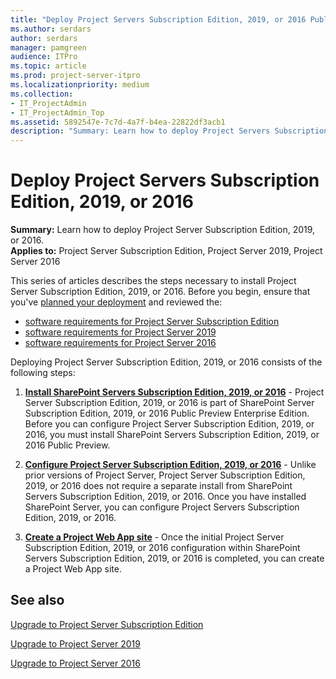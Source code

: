 ```yaml
---
title: "Deploy Project Servers Subscription Edition, 2019, or 2016 Public Preview"
ms.author: serdars
author: serdars
manager: pamgreen
audience: ITPro
ms.topic: article
ms.prod: project-server-itpro
ms.localizationpriority: medium
ms.collection:
- IT_ProjectAdmin
- IT_ProjectAdmin_Top
ms.assetid: 5892547e-7c7d-4a7f-b4ea-22822df3acb1
description: "Summary: Learn how to deploy Project Servers Subscription Edition, 2019, or 2016 Public Preview."
---
```


# Deploy Project Servers Subscription Edition, 2019, or 2016

 **Summary:** Learn how to deploy Project Server Subscription Edition, 2019, or 2016.<br/>
**Applies to:** Project Server Subscription Edition, Project Server 2019, Project Server 2016
  
This series of articles describes the steps necessary to install Project Server Subscription Edition, 2019, or 2016. Before you begin, ensure that you've [planned your deployment](plan-for-project-server-2016.md) and reviewed the:

- [software requirements for Project Server Subscription Edition](software-requirements-project-server-subscription-edition.md)
- [software requirements for Project Server 2019](software-requirements-for-project-server-2019.md)
- [software requirements for Project Server 2016](software-requirements-for-project-server-2016.md)
  
Deploying Project Server Subscription Edition, 2019, or 2016 consists of the following steps:
  
1. **[Install SharePoint Servers Subscription Edition, 2019, or 2016](/sharepoint/install/install-for-sharepoint-server-2019)** - Project Server Subscription Edition, 2019, or 2016 is part of SharePoint Server Subscription Edition, 2019, or 2016 Public Preview Enterprise Edition. Before you can configure Project Server Subscription Edition, 2019, or 2016, you must install SharePoint Servers Subscription Edition, 2019, or 2016 Public Preview.

2. **[Configure Project Server Subscription Edition, 2019, or 2016](install-and-configure-project-server-2016.md)** - Unlike prior versions of Project Server, Project Server Subscription Edition, 2019, or 2016 does not require a separate install from SharePoint Servers Subscription Edition, 2019, or 2016. Once you have installed SharePoint Server, you can configure Project Servers Subscription Edition, 2019, or 2016.

3. **[Create a Project Web App site](deploy-project-web-app.md)** - Once the initial Project Server Subscription Edition, 2019, or 2016 configuration within SharePoint Servers Subscription Edition, 2019, or 2016 is completed, you can create a Project Web App site.

## See also

[Upgrade to Project Server Subscription Edition](upgrade-project-server-subscription-edition.md)

[Upgrade to Project Server 2019](upgrade-to-project-server-2019.md)

[Upgrade to Project Server 2016](upgrade-to-project-server-2016.md)
